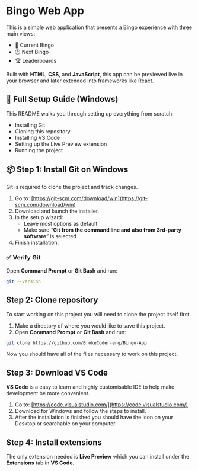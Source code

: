 # Bingo Web App

This is a simple web application that presents a Bingo experience with three main views:

- 📍 Current Bingo
- 🕑 Next Bingo
- 🏆 Leaderboards

Built with **HTML**, **CSS**, and **JavaScript**, this app can be previewed live in your browser and later extended into frameworks like React.

## 🚀 Full Setup Guide (Windows)

This README walks you through setting up everything from scratch:
- Installing Git
- Cloning this repository
- Installing VS Code
- Setting up the Live Preview extension
- Running the project

## 📦 Step 1: Install Git on Windows

Git is required to clone the project and track changes.

1. Go to: [https://git-scm.com/download/win](https://git-scm.com/download/win)
2. Download and launch the installer.
3. In the setup wizard:
   - Leave most options as default
   - Make sure “**Git from the command line and also from 3rd-party software**” is selected
4. Finish installation.

### ✅ Verify Git

Open **Command Prompt** or **Git Bash** and run:

```bash
git --version
```

## Step 2: Clone repository

To start working on this project you will need to clone the project itself first.

1. Make a directory of where you would like to save this project.
2. Open **Command Prompt** or **Git Bash** and run:
```bash
git clone https://github.com/BrokeCoder-eng/Bingo-App
```

Now you should have all of the files necessary to work on this project.

## Step 3: Download VS Code

**VS Code** is a easy to learn and highly customisable IDE to help make development be more convenient.

1. Go to: [https://code.visualstudio.com/](https://code.visualstudio.com/)
2. Download for Windows and follow the steps to install.
3. After the installation is finished you should have the icon on your Desktop or searchable on your computer.

## Step 4: Install extensions

The only extension needed is **Live Preview** which you can install under the **Extensions** tab in **VS Code**.
